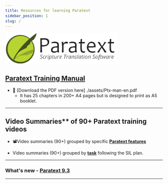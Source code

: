 ```yaml
---
title: Resources for learning Paratext 
sidebar_position: 1
slug: /
---
```


![](img/cropped-PT9-web-banner.png)  


## [Paratext Training Manual](Training-Manual/00-Overview.md)
- :book: [Download the PDF version here] ./assets/Ptx-man-en.pdf  
  - It has 25 chapters in  200+ A4 pages but is designed to print as A5 booklet.
 
   

----
## Video Summaries** of 90+ Paratext training videos
-  :film_projector:Video summaries (90+) grouped by specific [**Paratext features**](Video-summaries/00-list-of-features.md)

-  Video summaries (90+)  grouped by [**task**](Video-summaries/00-list-of-videos.md) following the SIL plan.

----


### What's new - [Paratext 9.3](Video-summaries/00-Whats-new.md)

----
